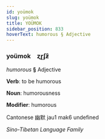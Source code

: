 ```yaml
---
id: yoümok
slug: yoümok
title: YOÜMOK
sidebar_position: 833
hoverText: humorous § Adjective
---
```


### yoümok&emsp;<span kind="abugida">ɀɽʄƶ̑</span>

*humorous* **§** Adjective

**Verb**: to be humorous

**Noun**: humorousness

**Modifier**: humorous

Cantonese 幽默 jau1 mak6 undefined

*Sino-Tibetan Language Family*